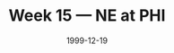 ---
layout: game
title: Week 15 — NE at PHI
season: 1999
game_id: 1999_15_NE_PHI
week: 15
date: 1999-12-19
home_team: PHI
away_team: NE
final_home: 
final_away: 
pbp_url: /assets/data/pbp/1999/1999_15_NE_PHI.csv.gz
---